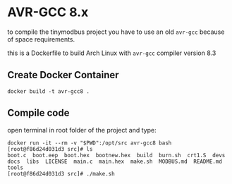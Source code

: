 # AVR-GCC 8.x

to compile the tinymodbus project you have to use an old `avr-gcc` because of space requirements.

this is a Dockerfile to build Arch Linux with `avr-gcc` compiler version 8.3

## Create Docker Container

```
docker build -t avr-gcc8 .
```

## Compile code

open terminal in root folder of the project and type:
```
docker run -it --rm -v "$PWD":/opt/src avr-gcc8 bash
[root@f86d24d031d3 src]# ls
boot.c  boot.eep  boot.hex  bootnew.hex  build  burn.sh  crt1.S  devs  docs  libs  LICENSE  main.c  main.hex  make.sh  MODBUS.md  README.md  tools
[root@f86d24d031d3 src]# ./make.sh 
```